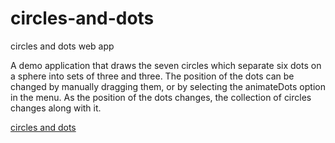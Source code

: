 # circles-and-dots

circles and dots web app

A demo application that draws the seven circles which separate six dots on a sphere into sets of three and three. The position of the dots can be changed by manually dragging them, or by selecting the animateDots option in the menu. As the position of the dots changes, the collection of circles changes along with it. 

[circles and dots](https://jebeyer.github.io/circles-and-dots/index.html)

